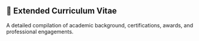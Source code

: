 ## 📄 Extended Curriculum Vitae

A detailed compilation of academic background, certifications, awards, and professional engagements.  
